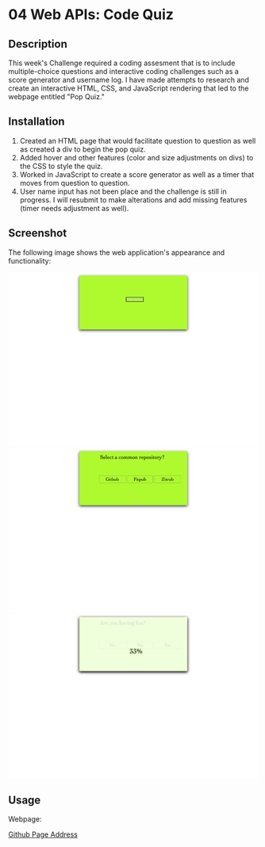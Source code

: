 # 04 Web APIs: Code Quiz

## Description

This week's Challenge required a coding assesment that is to include multiple-choice questions and interactive coding challenges such as a score generator and username log. I have made attempts to research and create an interactive HTML, CSS, and JavaScript rendering that led to the webpage entitled "Pop Quiz."


## Installation
1. Created an HTML page that would facilitate question to question as well as created a div to begin the pop quiz.
2. Added hover and other features (color and size adjustments on divs) to the CSS to style the quiz.
3. Worked in JavaScript to create a score generator as well as a timer that moves from question to question.
4. User name input has not been place and the challenge is still in progress. I will resubmit to make alterations and add missing features (timer needs adjustment as well).

## Screenshot

The following image shows the web application's appearance and functionality:

![screenshot-of-website-image](./Assets/127.0.0.1_5500_index.html%20(2).png)
![screenshot-of-website-image](./Assets/127.0.0.1_5500_index.html%20(3).png)
![screenshot-of-website-image](./Assets/127.0.0.1_5500_index.html%20(4).png)


## Usage

Webpage:

 [Github Page Address](https://github.com/delacruzjonathan/Module-4-Challenge)
